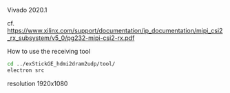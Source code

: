 
Vivado 2020.1

cf. https://www.xilinx.com/support/documentation/ip_documentation/mipi_csi2_rx_subsystem/v5_0/pg232-mipi-csi2-rx.pdf


How to use the receiving tool
```bash
cd ../exStickGE_hdmi2dram2udp/tool/
electron src
```
resolution 1920x1080